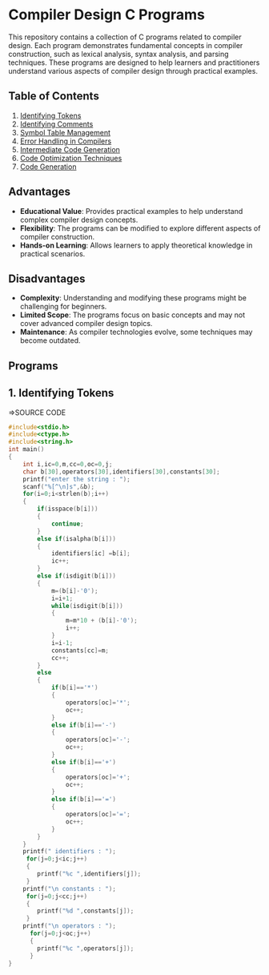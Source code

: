 # Compiler Design C Programs

This repository contains a collection of C programs related to compiler design. Each program demonstrates fundamental concepts in compiler construction, such as lexical analysis, syntax analysis, and parsing techniques. These programs are designed to help learners and practitioners understand various aspects of compiler design through practical examples.

## Table of Contents

1. [Identifying Tokens](#1-identifying-tokens)
2. [Identifying Comments](#2-Identiying-Comments)
3. [Symbol Table Management](#3-symbol-table-management)
4. [Error Handling in Compilers](#4-error-handling-in-compilers)
5. [Intermediate Code Generation](#5-intermediate-code-generation)
6. [Code Optimization Techniques](#6-code-optimization-techniques)
7. [Code Generation](#7-code-generation)

## Advantages
- **Educational Value**: Provides practical examples to help understand complex compiler design concepts.
- **Flexibility**: The programs can be modified to explore different aspects of compiler construction.
- **Hands-on Learning**: Allows learners to apply theoretical knowledge in practical scenarios.

## Disadvantages
- **Complexity**: Understanding and modifying these programs might be challenging for beginners.
- **Limited Scope**: The programs focus on basic concepts and may not cover advanced compiler design topics.
- **Maintenance**: As compiler technologies evolve, some techniques may become outdated.

## Programs
## 1. Identifying Tokens
=>SOURCE CODE
```c
#include<stdio.h>
#include<ctype.h>
#include<string.h>
int main()
{
	int i,ic=0,m,cc=0,oc=0,j;
	char b[30],operators[30],identifiers[30],constants[30];
	printf("enter the string : ");
	scanf("%[^\n]s",&b);
	for(i=0;i<strlen(b);i++)
	{
    	if(isspace(b[i]))
		{
    	    continue;
    	}
    	else if(isalpha(b[i]))
		{
        	identifiers[ic] =b[i];
        	ic++;
    	}
    	else if(isdigit(b[i]))
		{
        	m=(b[i]-'0');
        	i=i+1;
        	while(isdigit(b[i]))
			{
            	m=m*10 + (b[i]-'0');
            	i++;
        	}
        	i=i-1;
        	constants[cc]=m;
        	cc++;
    	}
    	else
		{
        	if(b[i]=='*')
			{
            	operators[oc]='*';
            	oc++;
        	}
        	else if(b[i]=='-')
			{
            	operators[oc]='-';
            	oc++;
        	}
        	else if(b[i]=='+')
			{
            	operators[oc]='+';
            	oc++;
        	}
         	else if(b[i]=='=')
			{
            	operators[oc]='=';
            	oc++;
        	}
  		}
	}
    printf(" identifiers : ");
     for(j=0;j<ic;j++)
	 {
        printf("%c ",identifiers[j]);
     }
    printf("\n constants : ");
     for(j=0;j<cc;j++)
	 {
        printf("%d ",constants[j]);
     }
    printf("\n operators : ");
      for(j=0;j<oc;j++)
	  {
        printf("%c ",operators[j]);
      }
}
```




